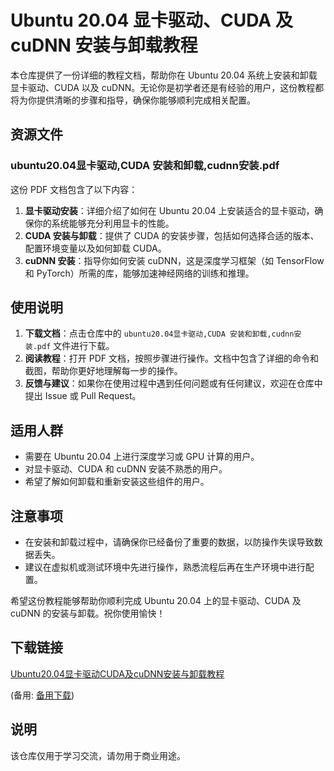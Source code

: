 # Ubuntu 20.04 显卡驱动、CUDA 及 cuDNN 安装与卸载教程

本仓库提供了一份详细的教程文档，帮助你在 Ubuntu 20.04 系统上安装和卸载显卡驱动、CUDA 以及 cuDNN。无论你是初学者还是有经验的用户，这份教程都将为你提供清晰的步骤和指导，确保你能够顺利完成相关配置。

## 资源文件

### ubuntu20.04显卡驱动,CUDA 安装和卸载,cudnn安装.pdf

这份 PDF 文档包含了以下内容：

1. **显卡驱动安装**：详细介绍了如何在 Ubuntu 20.04 上安装适合的显卡驱动，确保你的系统能够充分利用显卡的性能。
2. **CUDA 安装与卸载**：提供了 CUDA 的安装步骤，包括如何选择合适的版本、配置环境变量以及如何卸载 CUDA。
3. **cuDNN 安装**：指导你如何安装 cuDNN，这是深度学习框架（如 TensorFlow 和 PyTorch）所需的库，能够加速神经网络的训练和推理。

## 使用说明

1. **下载文档**：点击仓库中的 `ubuntu20.04显卡驱动,CUDA 安装和卸载,cudnn安装.pdf` 文件进行下载。
2. **阅读教程**：打开 PDF 文档，按照步骤进行操作。文档中包含了详细的命令和截图，帮助你更好地理解每一步的操作。
3. **反馈与建议**：如果你在使用过程中遇到任何问题或有任何建议，欢迎在仓库中提出 Issue 或 Pull Request。

## 适用人群

- 需要在 Ubuntu 20.04 上进行深度学习或 GPU 计算的用户。
- 对显卡驱动、CUDA 和 cuDNN 安装不熟悉的用户。
- 希望了解如何卸载和重新安装这些组件的用户。

## 注意事项

- 在安装和卸载过程中，请确保你已经备份了重要的数据，以防操作失误导致数据丢失。
- 建议在虚拟机或测试环境中先进行操作，熟悉流程后再在生产环境中进行配置。

希望这份教程能够帮助你顺利完成 Ubuntu 20.04 上的显卡驱动、CUDA 及 cuDNN 的安装与卸载。祝你使用愉快！

## 下载链接
[Ubuntu20.04显卡驱动CUDA及cuDNN安装与卸载教程](https://pan.quark.cn/s/ac79b11333a6) 

(备用: [备用下载](https://pan.baidu.com/s/1JIxe86p7rOKjCw4yQ9KyuA?pwd=1234))

## 说明

该仓库仅用于学习交流，请勿用于商业用途。
